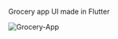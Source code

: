 Grocery app UI made in Flutter

![Grocery-App](https://flutteragency.com/wp-content/uploads/2020/07/Grocery-App.gif)
